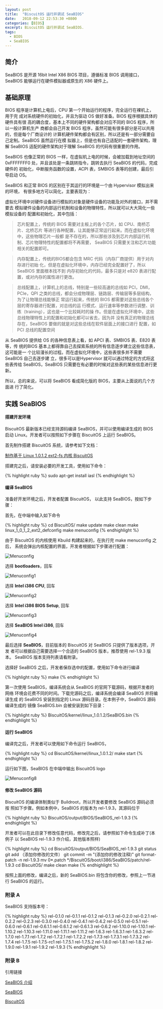 ```yaml
---
layout: post
title:  "BiscuitOS 运行并调试 SeaBIOS"
date:   2018-09-12 22:53:30 +0800
categories: [BIOS]
excerpt: BiscuitOS 运行并调试 SeaBIOS.
tags:
  - BIOS
  - SeaBIOS
---
```


## 简介

SeaBIOS 是开源 16bit Intel X86 BIOS 项目，遵循标准 BIOS 调用接口，SeaBIOS 
能够运行在硬件模拟器或原生的 X86 硬件上。

## 基础原理

BIOS 程序是计算机上电后，CPU 第一个开始运行的程序，完全运行在裸机上，用于完
成对系统硬件的初始化，并且为驱动 OS 做好准备。BIOS 程序根据具体的硬件具有很
高的耦合度，基本上不同的硬件架构都会对应不同的 BIOS 程序，所以一般计算机生产
商都会自己开发 BIOS 程序，虽然可能有很多部分是可以共用的，但是每个厂商设计的
计算机硬件架构都会有区别，所以还是有一部分需要自己定制。SeaBIOS 虽然运行在模
拟器上，但是也有自己适配的一套硬件架构，理解 SeaBIOS 适配的硬件架构对于理解 
SeaBIOS 的代码有很重要的作用。

SeaBIOS 也像正常的 BIOS 一样，在虚拟机上电的时候，会被加载到地址空间的 
0xFFFFFFF0 处，并且该处是一条跳转指令，跳转去执行 SeaBIOS 的代码，完成硬件的
初始化，中断服务函数的设置，ACPI 表，SMBIOS 表等的创建，最后引导启动 OS。

SeaBIOS 和正常 BIOS 的区别在于其运行的环境是一个由 Hypervisor 模拟出来的环境，
有很多地方可以简化，主要表现为：

虚拟化环境中对硬件设备进行模拟的对象是硬件设备的功能及对外的接口，并不需要去
模拟硬件设备的内部运行机制和设备的物理特性，所以就可以大大简化一些模拟设备的
配置和初始化，其中包括：

> 芯片配置上，传统的 BIOS 需要对主板上的各个芯片，如 CPU、南桥芯片、北桥芯片
> 等进行各种配置，让其能够正常运行起来。而在虚拟化环境中，这些物理芯片一般都
> 是不存在的，所以那些涉及到芯片内部运行机制、芯片物理特性的配置都将不再需要，
> SeaBIOS 只需要关注和芯片功能相关的配置即可。

> 内存配置上，传统的BIOS都会包含 MRC 代码（内存厂商提供）用于对内存进行初始
> 化，但是在虚拟化环境中，内存已经完全配置好了，所以 SeaBIOS 里面根本找不到
> 内存初始化的代码，最多只是对 e820 表进行配置，或对内存的属性进行更改。

> 总线配置上，计算机上的总线，特别是一些较高速的总线如 PCI，DMI，PCIe，QPI 
> 之类的总线，都会分成物理层、链路层、传输层等多层结构，为了让物理总线能够正
> 常运行起来，传统的 BIOS 都需要对这些总线各个层的寄存器进行配置，对总线的运
> 行模式、运行速率等参数进行调整、训练（training），这也是一个比较耗时的操
> 作。但是在虚拟化环境中，这些总线物理特性上的配置和初始化都可以省去，因为并
> 没有真正的物理总线存在，SeaBIOS 要做的就是对这些总线在软件层面上的接口进行
> 配置，如 PCI 总线的配置空间

从 SeaBIOS 提供给 OS 的各种信息表上看，如 APCI 表、SMBIOS 表、E820 表等，传
统的BIOS 基本上都得靠自己去探索系统的所有信息逐步建立这些信息表，这可能是一
个比较漫长的过程。而在虚拟化环境中，这些表很多并不需要 SeaBIOS 自己去逐步建
立，很多可以是Hypervisor 就可以通过特定的方式将这些表传给 SeaBIOS，SeaBIOS 
只需要在有必要的时候对这些表的某些信息进行更新。

所以，总的来说，可以将 SeaBIOS 看成简化版的 BIOS，主要从上面说的几个方面进
行了简化。

## 实践 SeaBIOS

#### 搭建开发环境

BiscuitOS 最新版本已经支持源码编译 SeaBIOS，并可以使用编译生成的 BIOS 启动 
Linux。开发者可以按照如下步骤在 BiscuitOS 上运行 SeaBIOS。

首先制作搭建 BiscuitOS 系统，请参考如下文档：

[制作基于 Linux 1.0.1.2 ext2-fs 内核 BiscuitOS](https://biscuitos.github.io/blog/Linux1.0.1.2_ext2fs_Usermanual/)

搭建完之后，请安装必要的开发工具，使用如下命令：

{% highlight ruby %}
sudo apt-get install iasl
{% endhighlight %}

#### 编译 SeaBIOS

准备好开发环境之后，开发者配置 BiscuitOS， 以此支持 SeaBIOS，按如下步骤：

首先，在中端中输入如下命令

{% highlight ruby %}
cd BiscuitOS/
make update
make clean
make linux_1_0_1_2_ext2_defconfig
make menuconfig
{% endhighlight %}

由于 BiscuitOS 的内核使用 Kbuild 构建起来的，在执行完 make menuconfig 之后，
系统会弹出内核配置的界面，开发者根据如下步骤进行配置：

![Menuconfig](https://raw.githubusercontent.com/EmulateSpace/PictureSet/master/BiscuitOS/kernel/BIOS000001.png)

选择 **bootloaders**，回车

![Menuconfig1](https://raw.githubusercontent.com/EmulateSpace/PictureSet/master/BiscuitOS/kernel/BIOS000002.png)

选择 **Intel i386 CPU**, 回车

![Menuconfig2](https://raw.githubusercontent.com/EmulateSpace/PictureSet/master/BiscuitOS/kernel/BIOS000003.png)

选择 **Intel i386 BIOS Setup**, 回车

![Menuconfig3](https://raw.githubusercontent.com/EmulateSpace/PictureSet/master/BiscuitOS/kernel/BIOS000004.png)

选择 **SeaBIOS Intel i386**, 回车

![Menuconfig4](https://raw.githubusercontent.com/EmulateSpace/PictureSet/master/BiscuitOS/kernel/BIOS000005.png)

最后选择 **SeaBIOS**，目前版本的 BiscuitOS 对 SeaBIOS 只提供了版本选项，开发
者可以根据自己需要选择一个合适的 SeaBIOS 版本，推荐使用 rel-1.9.3 版本。
SeaBIOS 版本支持列表请看附录。

选择好 SeaBIOS 之后，开发者保存选中的配置，使用如下命令进行编译

{% highlight ruby %}
make
{% endhighlight %}

第一次使用 SeaBIOS，编译系统会从 SeaBIOS 的官网下载源码，根据开发者的网络
环境会花费不同的时间。下载完源码之后，编译系统会编译 SeaBIOS 并将编译生成
的 SeaBIOS 安装到指定的 Linux 源码目录。在本例子中，SeaBIOS 源码编译生成的
镜像 SeaBIOS.bin 会被安装到如下目录：

{% highlight ruby %}
BiscuitOS/kernel/linux_1.0.1.2/SeaBIOS.bin
{% endhighlight %}

#### 运行 SeaBIOS

编译完之后，开发者可以使用如下命令运行 SeaBIOS，

{% highlight ruby %}
cd BiscuitOS/kernel/linux_1.0.1.2/
make start
{% endhighlight %}

运行如下图，SeaBIOS 在中端中输出 BiscuitOS logo

![Menuconfig8](https://raw.githubusercontent.com/EmulateSpace/PictureSet/master/BiscuitOS/kernel/BIOS000006.png)

#### 修改 SeaBIOS 源码

BiscuitOS 的编译体制类似于 Buildroot，所以开发者要修改 SeaBIOS 源码必须按
照如下步骤。例如本例中，SeaBIOS 的版本为 rel-1.9.3，其源码位于

{% highlight ruby %}
BiscuitOS/output/BIOS/SeaBIOS_rel-1.9.3
{% endhighlight %}

开发者可以在此目录下修改任意代码，修改完之后，请参照如下命令生成补丁(本例子
以 SeaBIOS rel-1.9.3 作介绍，其他版本照样)

{% highlight ruby %}
cd BiscuitOS/output/BIOS/SeaBIOS_rel-1.9.3
git status
git add （添加你修改的文件）
git commit -m "(添加你的修改注释)"
git format-patch -n rel-1.9.3
mv 0*.patch  */BiscuitOS/boot/i386/SeaBIOS/patch/rel-1.9.3
cd  BiscuitOS/
make clean
make
{% endhighlight %}

按照上面的修改，编译之后，新的 SeaBIOS.bin 将包含你的修改，参照上一节进行 
SeaBIOS 的运行。

### 附录 A

SeaBIOS 支持版本号：

{% highlight ruby %}
rel-0.1.0
rel-0.1.1
rel-0.1.2
rel-0.1.3
rel-0.2.0
rel-0.2.1
rel-0.2.2
rel-0.2.3
rel-0.3.0
rel-0.4.0
rel-0.4.1
rel-0.4.2
rel-0.5.0
rel-0.5.1
rel-0.6.0
rel-0.6.1
rel-0.6.1.1
rel-0.6.1.2
rel-0.6.1.3
rel-0.6.2
rel-1.10.0
rel-1.10.1
rel-1.10.2
rel-1.10.3
rel-1.11.0
rel-1.11.1
rel-1.11.2
rel-1.6.3
rel-1.6.3.1
rel-1.6.3.2
rel-1.7.0
rel-1.7.1
rel-1.7.2
rel-1.7.2.1
rel-1.7.2.2
rel-1.7.3
rel-1.7.3.1
rel-1.7.3.2
rel-1.7.4
rel-1.7.5
rel-1.7.5-rc1
rel-1.7.5.1
rel-1.7.5.2
rel-1.8.0
rel-1.8.1
rel-1.8.2
rel-1.9.0
rel-1.9.1
rel-1.9.2
rel-1.9.3
{% endhighlight %}

### 附录 B

引用链接

[SeaBIOS 介绍](https://blog.csdn.net/lindahui2008/article/details/80948396)

[SeaBIOS](https://www.coreboot.org/SeaBIOS)

[BiscuitOS](https://biscuitos.github.io/blog/HomePage/)
